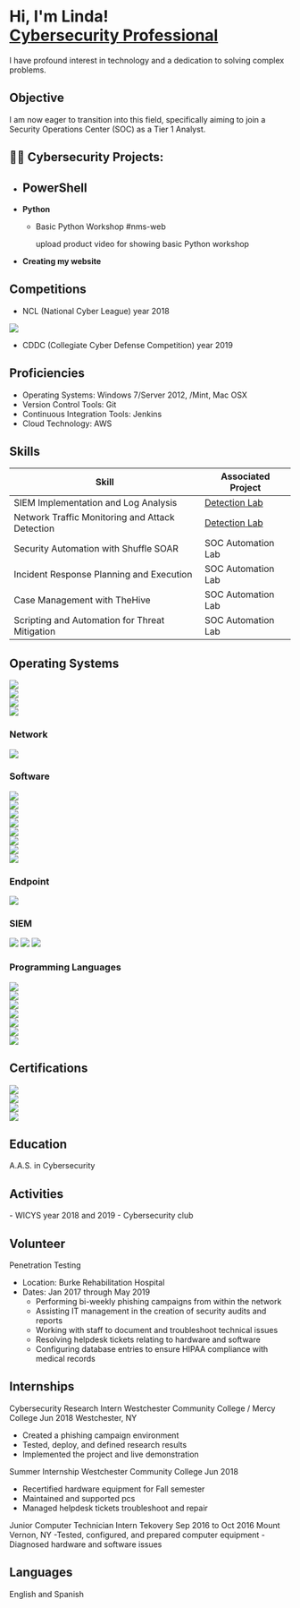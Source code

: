 <h1>Hi, I'm Linda! <br/> <a href="https://www.linkedin.com/in/linda-yamil-garaycochea-saune/">Cybersecurity Professional</a> </h1>
I have profound interest in technology and a dedication to solving complex problems.

## Objective

I am now eager to transition into this field, specifically aiming to join a Security Operations Center (SOC) as a Tier 1 Analyst.

<h2>👨‍💻 Cybersecurity Projects:</h2>

- <b>PowerShell</b>
  - 
- <b>Python</b>
  - Basic Python Workshop
    #nms-web

    upload product video for showing basic Python workshop

- <b>Creating my website</b>


<h2>Competitions</h2>

- NCL (National Cyber League) year 2018
<div>
  <img src="https://img.shields.io/badge/-National_Cyber_League-00274D?&style=for-the-badge&logoColor=white" />
</div>

- CDDC (Collegiate Cyber Defense Competition) year 2019

<h2>Proficiencies</h2>

- Operating Systems: Windows 7/Server 2012, /Mint, Mac OSX
- Version Control Tools: Git
- Continuous Integration Tools: Jenkins
- Cloud Technology: AWS

## Skills

| Skill                                         | Associated Project         |
|-----------------------------------------------|----------------------------|
| SIEM Implementation and Log Analysis          | <a href="https://google.com">Detection Lab</a>|
| Network Traffic Monitoring and Attack Detection | <a href="https://google.com">Detection Lab</a>|
| Security Automation with Shuffle SOAR         | SOC Automation Lab|
| Incident Response Planning and Execution      | SOC Automation Lab|
| Case Management with TheHive                  | SOC Automation Lab|
| Scripting and Automation for Threat Mitigation | SOC Automation Lab|

## Operating Systems
<div>
  <img src="https://img.shields.io/badge/-Ubuntu-E95420?&style=for-the-badge&logo=Ubuntu&logoColor=white" />
</div>

<div>
  <img src="https://img.shields.io/badge/-Kali_Linux-557C94?&style=for-the-badge&logo=kalilinux&logoColor=white" />
</div>

<div>
  <img src="https://img.shields.io/badge/-Windows_10-0078D6?&style=for-the-badge&logo=windows&logoColor=white" />
</div>

<div>
  <img src="https://img.shields.io/badge/-Windows_11-0078D6?&style=for-the-badge&logo=windows11&logoColor=white" />
</div>


### Network
<div>
    <img src="https://img.shields.io/badge/-Wireshark-1679A7?&style=for-the-badge&logo=Wireshark&logoColor=white" />

### Software 
<div>
  <img src="https://img.shields.io/badge/-Visual_Studio-5C2D91?&style=for-the-badge&logo=visualstudio&logoColor=white" />
</div>

<div>
  <img src="https://img.shields.io/badge/-Microsoft_Office-D83B01?&style=for-the-badge&logo=microsoftoffice&logoColor=white" />
</div>

<div>
  <img src="https://img.shields.io/badge/-VirtualBox-183A61?&style=for-the-badge&logo=virtualbox&logoColor=white" />
</div>

<div>
  <img src="https://img.shields.io/badge/-OpenVAS-339966?&style=for-the-badge&logoColor=white" />
</div>

<div>
  <img src="https://img.shields.io/badge/-L0phtCrack-000000?&style=for-the-badge&logoColor=white" />
</div>

<div>
  <img src="https://img.shields.io/badge/-Autopsy-2A2A2A?&style=for-the-badge&logoColor=white" />
</div>

<div>
  <img src="https://img.shields.io/badge/-ProDiscover-1F3A93?&style=for-the-badge&logoColor=white" />
</div>

<div>
  <img src="https://img.shields.io/badge/-HxD-800000?&style=for-the-badge&logoColor=white" />
</div>

### Endpoint
<div>
    <img src="https://img.shields.io/badge/-Microsoft_Defender_for_Endpoint-00A4EF?&style=for-the-badge&logo=Microsoft&logoColor=white" />

### SIEM
<div>
    <img src="https://img.shields.io/badge/-Microsoft_Sentinel-0078D4?&style=for-the-badge&logo=Microsoft&logoColor=white" />
    <img src="https://img.shields.io/badge/-Splunk-000000?&style=for-the-badge&logo=Splunk&logoColor=white" />
    <img src="https://img.shields.io/badge/-Elastic-005571?&style=for-the-badge&logo=Elastic&logoColor=white" />
</div>

### Programming Languages 
<div>
  <img src="https://img.shields.io/badge/-Python-3776AB?&style=for-the-badge&logo=python&logoColor=white" />
</div>

<div>
  <img src="https://img.shields.io/badge/-HTML5-E34F26?&style=for-the-badge&logo=html5&logoColor=white" />
</div>

<div>
  <img src="https://img.shields.io/badge/-CSS3-1572B6?&style=for-the-badge&logo=css3&logoColor=white" />
</div>

<div>
  <img src="https://img.shields.io/badge/-JavaScript-F7DF1E?&style=for-the-badge&logo=javascript&logoColor=black" />
</div>

<div>
  <img src="https://img.shields.io/badge/-PowerShell-5391FE?&style=for-the-badge&logo=powershell&logoColor=white" />
</div>

<div>
  <img src="https://img.shields.io/badge/-Bash-4EAA25?&style=for-the-badge&logo=gnubash&logoColor=white" />
</div>

<div>
  <img src="https://img.shields.io/badge/-Visual_Basic-512BD4?&style=for-the-badge&logo=dotnet&logoColor=white" />
</div>

## Certifications

<div>
  <img src="https://img.shields.io/badge/-Google_IT_Support-4285F4?&style=for-the-badge&logo=google&logoColor=white" />
</div>

<div>
  <img src="https://img.shields.io/badge/-Google_Cybersecurity_Cert-4285F4?&style=for-the-badge&logo=google&logoColor=white" />
</div>

<div>
  <img src="https://img.shields.io/badge/-Google_Project_Management-4285F4?&style=for-the-badge&logo=google&logoColor=white" />
</div>

<div>
  <img src="https://img.shields.io/badge/-FEMA_IS--100.C_Certification-004B87?&style=for-the-badge&logo=gov&logoColor=white" />
</div>

<h2>Education</h2>
A.A.S. in Cybersecurity

<h2>Activities</h2>
- WICYS year 2018 and 2019
- Cybersecurity club

## Volunteer
Penetration Testing 
  - Location: Burke Rehabilitation Hospital
  - Dates: Jan 2017 through May 2019 
    - Performing bi-weekly phishing campaigns from within the network
    - Assisting IT management in the creation of security audits and reports
    - Working with staff to document and troubleshoot technical issues
    - Resolving helpdesk tickets relating to hardware and software
    - Configuring database entries to ensure HIPAA compliance with medical records

## Internships
Cybersecurity Research Intern
Westchester Community College / Mercy College 
Jun 2018 
Westchester, NY
- Created a phishing campaign environment
- Tested, deploy, and defined research results
- Implemented the project and live demonstration

Summer Internship
Westchester Community College
Jun 2018 
- Recertified hardware equipment for Fall semester
- Maintained and supported pcs
- Managed helpdesk tickets troubleshoot and repair

Junior Computer Technician Intern
Tekovery
Sep 2016 to Oct 2016 
Mount Vernon, NY
-Tested, configured, and prepared computer equipment 
-Diagnosed hardware and software issues 

<h2>Languages</h2>
English and Spanish






